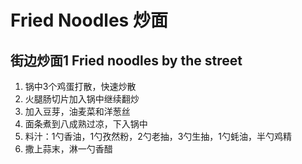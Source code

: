 # Fried Noodles 炒面

## 街边炒面1 Fried noodles by the street
1. 锅中3个鸡蛋打散，快速炒散
2. 火腿肠切片加入锅中继续翻炒
3. 加入豆芽，油麦菜和洋葱丝
4. 面条煮到八成熟过凉，下入锅中
5. 料汁：1勺香油，1勺孜然粉，2勺老抽，3勺生抽，1勺蚝油，半勺鸡精
6. 撒上蒜末，淋一勺香醋
